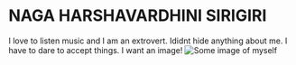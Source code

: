 # NAGA HARSHAVARDHINI SIRIGIRI
 I love to listen music and I am an extrovert. Ididnt hide anything about me. I have to dare to accept things.
I want an image! ![Some image of myself]()
